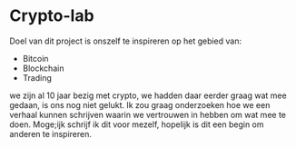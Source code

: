 # Crypto-lab

Doel van dit project is onszelf te inspireren op het gebied van:

* Bitcoin
* Blockchain
* Trading

we zijn al 10 jaar bezig met crypto, we hadden daar eerder graag wat mee gedaan, is ons nog niet gelukt. Ik zou graag onderzoeken hoe we een verhaal kunnen schrijven waarin we vertrouwen in hebben om wat mee te doen. Moge;ijk schrijf ik dit voor mezelf, hopelijk is dit een begin om anderen te inspireren. 
